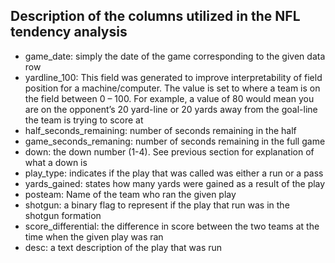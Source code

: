 ## Description of the columns utilized in the NFL tendency analysis

*	game_date: simply the date of the game corresponding to the given data row
*	yardline_100: This field was generated to improve interpretability of field position for a machine/computer. The value is set to where a team is on the field between 0 – 100.  For example, a value of 80 would mean you are on the opponent’s 20 yard-line or 20 yards away from the goal-line the team is trying to score at
*	half_seconds_remaining: number of seconds remaining in the half 
*	game_seconds_remaning: number of seconds remaining in the full game
*	down: the down number (1-4). See previous section for explanation of what a down is
*	play_type: indicates if the play that was called was either a run or a pass
*	yards_gained: states how many yards were gained as a result of the play
*	posteam: Name of the team who ran the given play
*	shotgun: a binary flag to represent if the play that run was in the shotgun formation
*	score_differential: the difference in score between the two teams at the time when the given play was ran
*	desc: a text description of the play that was run
